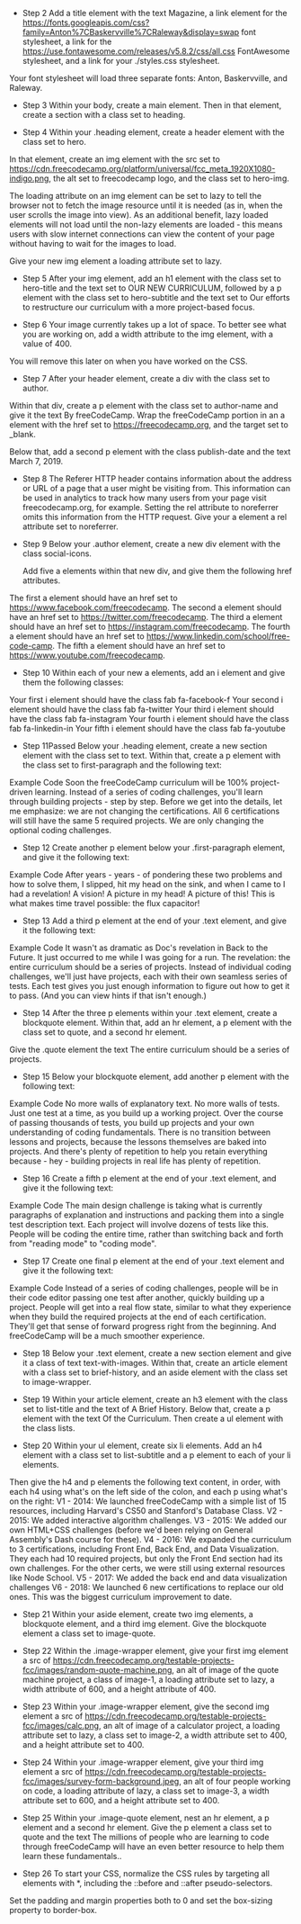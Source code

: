 - Step 2
  Add a title element with the text Magazine, a link element for the https://fonts.googleapis.com/css?family=Anton%7CBaskervville%7CRaleway&display=swap font stylesheet, a link for the https://use.fontawesome.com/releases/v5.8.2/css/all.css FontAwesome stylesheet, and a link for your ./styles.css stylesheet.

Your font stylesheet will load three separate fonts: Anton, Baskervville, and Raleway.

- Step 3
  Within your body, create a main element. Then in that element, create a section with a class set to heading.

- Step 4
  Within your .heading element, create a header element with the class set to hero.

In that element, create an img element with the src set to https://cdn.freecodecamp.org/platform/universal/fcc_meta_1920X1080-indigo.png, the alt set to freecodecamp logo, and the class set to hero-img.

The loading attribute on an img element can be set to lazy to tell the browser not to fetch the image resource until it is needed (as in, when the user scrolls the image into view). As an additional benefit, lazy loaded elements will not load until the non-lazy elements are loaded - this means users with slow internet connections can view the content of your page without having to wait for the images to load.

Give your new img element a loading attribute set to lazy.

- Step 5
  After your img element, add an h1 element with the class set to hero-title and the text set to OUR NEW CURRICULUM, followed by a p element with the class set to hero-subtitle and the text set to Our efforts to restructure our curriculum with a more project-based focus.

- Step 6
  Your image currently takes up a lot of space. To better see what you are working on, add a width attribute to the img element, with a value of 400.

You will remove this later on when you have worked on the CSS.

- Step 7
  After your header element, create a div with the class set to author.

Within that div, create a p element with the class set to author-name and give it the text By freeCodeCamp. Wrap the freeCodeCamp portion in an a element with the href set to https://freecodecamp.org, and the target set to \_blank.

Below that, add a second p element with the class publish-date and the text March 7, 2019.

- Step 8
  The Referer HTTP header contains information about the address or URL of a page that a user might be visiting from. This information can be used in analytics to track how many users from your page visit freecodecamp.org, for example. Setting the rel attribute to noreferrer omits this information from the HTTP request. Give your a element a rel attribute set to noreferrer.

- Step 9
  Below your .author element, create a new div element with the class social-icons.

  Add five a elements within that new div, and give them the following href attributes.

The first a element should have an href set to https://www.facebook.com/freecodecamp.
The second a element should have an href set to https://twitter.com/freecodecamp.
The third a element should have an href set to https://instagram.com/freecodecamp.
The fourth a element should have an href set to https://www.linkedin.com/school/free-code-camp.
The fifth a element should have an href set to https://www.youtube.com/freecodecamp.

- Step 10
  Within each of your new a elements, add an i element and give them the following classes:

Your first i element should have the class fab fa-facebook-f
Your second i element should have the class fab fa-twitter
Your third i element should have the class fab fa-instagram
Your fourth i element should have the class fab fa-linkedin-in
Your fifth i element should have the class fab fa-youtube

- Step 11Passed
  Below your .heading element, create a new section element with the class set to text. Within that, create a p element with the class set to first-paragraph and the following text:

Example Code
Soon the freeCodeCamp curriculum will be 100% project-driven learning. Instead of a series of coding challenges, you'll learn through building projects - step by step. Before we get into the details, let me emphasize: we are not changing the certifications. All 6 certifications will still have the same 5 required projects. We are only changing the optional coding challenges.

- Step 12
  Create another p element below your .first-paragraph element, and give it the following text:

Example Code
After years - years - of pondering these two problems and how to solve them, I slipped, hit my head on the sink, and when I came to I had a revelation! A vision! A picture in my head! A picture of this! This is what makes time travel possible: the flux capacitor!

- Step 13
  Add a third p element at the end of your .text element, and give it the following text:

Example Code
It wasn't as dramatic as Doc's revelation in Back to the Future. It just occurred to me while I was going for a run. The revelation: the entire curriculum should be a series of projects. Instead of individual coding challenges, we'll just have projects, each with their own seamless series of tests. Each test gives you just enough information to figure out how to get it to pass. (And you can view hints if that isn't enough.)

- Step 14
  After the three p elements within your .text element, create a blockquote element. Within that, add an hr element, a p element with the class set to quote, and a second hr element.

Give the .quote element the text The entire curriculum should be a series of projects.

- Step 15
  Below your blockquote element, add another p element with the following text:

Example Code
No more walls of explanatory text. No more walls of tests. Just one test at a time, as you build up a working project. Over the course of passing thousands of tests, you build up projects and your own understanding of coding fundamentals. There is no transition between lessons and projects, because the lessons themselves are baked into projects. And there's plenty of repetition to help you retain everything because - hey - building projects in real life has plenty of repetition.

- Step 16
  Create a fifth p element at the end of your .text element, and give it the following text:

Example Code
The main design challenge is taking what is currently paragraphs of explanation and instructions and packing them into a single test description text. Each project will involve dozens of tests like this. People will be coding the entire time, rather than switching back and forth from "reading mode" to "coding mode".

- Step 17
  Create one final p element at the end of your .text element and give it the following text:

Example Code
Instead of a series of coding challenges, people will be in their code editor passing one test after another, quickly building up a project. People will get into a real flow state, similar to what they experience when they build the required projects at the end of each certification. They'll get that sense of forward progress right from the beginning. And freeCodeCamp will be a much smoother experience.

- Step 18
  Below your .text element, create a new section element and give it a class of text text-with-images. Within that, create an article element with a class set to brief-history, and an aside element with the class set to image-wrapper.

- Step 19
  Within your article element, create an h3 element with the class set to list-title and the text of A Brief History. Below that, create a p element with the text Of the Curriculum. Then create a ul element with the class lists.

- Step 20
  Within your ul element, create six li elements. Add an h4 element with a class set to list-subtitle and a p element to each of your li elements.

Then give the h4 and p elements the following text content, in order, with each h4 using what's on the left side of the colon, and each p using what's on the right:
V1 - 2014: We launched freeCodeCamp with a simple list of 15 resources, including Harvard's CS50 and Stanford's Database Class.
V2 - 2015: We added interactive algorithm challenges.
V3 - 2015: We added our own HTML+CSS challenges (before we'd been relying on General Assembly's Dash course for these).
V4 - 2016: We expanded the curriculum to 3 certifications, including Front End, Back End, and Data Visualization. They each had 10 required projects, but only the Front End section had its own challenges. For the other certs, we were still using external resources like Node School.
V5 - 2017: We added the back end and data visualization challenges
V6 - 2018: We launched 6 new certifications to replace our old ones. This was the biggest curriculum improvement to date.

- Step 21
  Within your aside element, create two img elements, a blockquote element, and a third img element. Give the blockquote element a class set to image-quote.

- Step 22
  Within the .image-wrapper element, give your first img element a src of https://cdn.freecodecamp.org/testable-projects-fcc/images/random-quote-machine.png, an alt of image of the quote machine project, a class of image-1, a loading attribute set to lazy, a width attribute of 600, and a height attribute of 400.

- Step 23
  Within your .image-wrapper element, give the second img element a src of https://cdn.freecodecamp.org/testable-projects-fcc/images/calc.png, an alt of image of a calculator project, a loading attribute set to lazy, a class set to image-2, a width attribute set to 400, and a height attribute set to 400.

- Step 24
  Within your .image-wrapper element, give your third img element a src of https://cdn.freecodecamp.org/testable-projects-fcc/images/survey-form-background.jpeg, an alt of four people working on code, a loading attribute of lazy, a class set to image-3, a width attribute set to 600, and a height attribute set to 400.

- Step 25
  Within your .image-quote element, nest an hr element, a p element and a second hr element. Give the p element a class set to quote and the text The millions of people who are learning to code through freeCodeCamp will have an even better resource to help them learn these fundamentals..

- Step 26
  To start your CSS, normalize the CSS rules by targeting all elements with \*, including the ::before and ::after pseudo-selectors.

Set the padding and margin properties both to 0 and set the box-sizing property to border-box.
